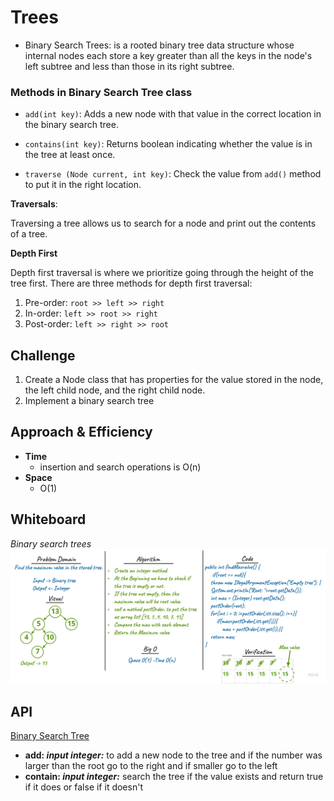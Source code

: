 # Trees
- Binary Search Trees: is a rooted binary tree data structure whose internal nodes each store a key greater than all the keys in the node's left subtree and less than those in its right subtree.

### Methods in Binary Search Tree class

* `add(int key)`: Adds a new node with that value in the correct location in the binary search tree.

* `contains(int key)`: Returns boolean indicating whether the value is in the tree at least once.

* `traverse (Node current, int key)`: Check the value from `add()` method to put it in the right location.

**Traversals**:

Traversing a tree allows us to search for a node and print out the contents of a tree.

**Depth First**

Depth first traversal is where we prioritize going through the height of the tree first. There are three methods for depth first traversal:
1. Pre-order: `root >> left >> right`
2. In-order: `left >> root >> right`
3. Post-order: `left >> right >> root`

## Challenge
1. Create a Node class that has properties for the value stored in the node, the left child node, and the right child node.
2. Implement a binary search tree

## Approach & Efficiency
- **Time**
    - insertion and search operations is O(n)
- **Space**
    - O(1)

## Whiteboard 
*Binary search trees*
![IMG](trees-max.jpg)

## API 
[Binary Search Tree](challenges/trees/lib/src/main/java/trees/BinarySearchTree.java)
- **add: *input integer:*** to add a new node to the tree and if the number was larger than the root go to the right and if smaller go to the left
- **contain: *input integer:*** search the tree if the value exists and return true if it does or false if it doesn't
